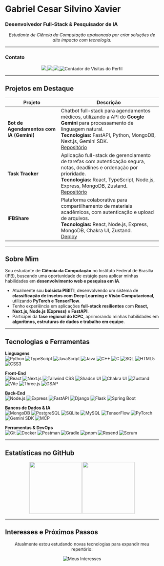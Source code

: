 # Gabriel Cesar Silvino Xavier
### Desenvolvedor Full-Stack & Pesquisador de IA

<p align="center">
<em>Estudante de Ciência da Computação apaixonado por criar soluções de alto impacto com tecnologia.</em>
</p>

---

### Contato

<p align="center">
  <a href="https://www.linkedin.com/in/gabriel-cesar-silvino-xavier-006052346/" target="_blank">
    <img src="https://img.shields.io/badge/LinkedIn-0077B5?style=for-the-badge&logo=linkedin&logoColor=white"/>
  </a>
  <a href="mailto:gabrielcesar.business@gmail.com" target="_blank">
    <img src="https://img.shields.io/badge/Email-D14836?style=for-the-badge&logo=gmail&logoColor=white"/>
  </a>
  <a href="https://github.com/gabrielcesar-dev" target="_blank">
    <img src="https://img.shields.io/badge/GitHub-24292F?style=for-the-badge&logo=github&logoColor=white"/>
  </a>
  <img src="https://komarev.com/ghpvc/?username=gabrielcesar-dev&color=7B68EE&style=for-the-badge" alt="Contador de Visitas do Perfil"/>
</p>

---

## Projetos em Destaque

| Projeto | Descrição |
|----------|------------|
| **Bot de Agendamentos com IA (Gemini)** | Chatbot full-stack para agendamentos médicos, utilizando a API do **Google Gemini** para processamento de linguagem natural. <br> **Tecnologias:** FastAPI, Python, MongoDB, Next.js, Gemini SDK. <br> [Repositório](https://github.com/gabrielcesar-dev/ChatBot-Agente-M-dica) |
| **Task Tracker** | Aplicação full-stack de gerenciamento de tarefas com autenticação segura, notas, deadlines e ordenação por prioridade. <br> **Tecnologias:** React, TypeScript, Node.js, Express, MongoDB, Zustand. <br> [Repositório](https://github.com/gabrielcesar-dev/task-tracker) |
| **IFBShare** | Plataforma colaborativa para compartilhamento de materiais acadêmicos, com autenticação e upload de arquivos. <br> **Tecnologias:** React, Node.js, Express, MongoDB, Chakra UI, Zustand. <br> [Deploy](https://ifbshare-front.vercel.app) |

---

## Sobre Mim

Sou estudante de **Ciência da Computação** no Instituto Federal de Brasília (IFB), buscando uma oportunidade de estágio para aplicar minhas habilidades em **desenvolvimento web e pesquisa em IA**.

- Atualmente sou **bolsista PIBITI**, desenvolvendo um sistema de **classificação de insetos com Deep Learning e Visão Computacional**, utilizando **PyTorch e TensorFlow**.
- Tenho experiência em aplicações **full-stack resilientes** com **React, Next.js, Node.js (Express)** e **FastAPI**.
- Participei da **fase regional do ICPC**, aprimorando minhas habilidades em **algoritmos, estruturas de dados e trabalho em equipe**.

---

## Tecnologias e Ferramentas

<p align="center">

**Linguagens**  
![Python](https://img.shields.io/badge/Python-3776AB?style=for-the-badge&logo=python&logoColor=white)
![TypeScript](https://img.shields.io/badge/TypeScript-3178C6?style=for-the-badge&logo=typescript&logoColor=white)
![JavaScript](https://img.shields.io/badge/JavaScript-F7DF1E?style=for-the-badge&logo=javascript&logoColor=black)
![Java](https://img.shields.io/badge/Java-ED8B00?style=for-the-badge&logo=openjdk&logoColor=white)
![C++](https://img.shields.io/badge/C++-00599C?style=for-the-badge&logo=cplusplus&logoColor=white)
![C](https://img.shields.io/badge/C-A8B9CC?style=for-the-badge&logo=c&logoColor=black)
![SQL](https://img.shields.io/badge/SQL-4479A1?style=for-the-badge&logo=mysql&logoColor=white)
![HTML5](https://img.shields.io/badge/HTML5-E34F26?style=for-the-badge&logo=html5&logoColor=white)
![CSS3](https://img.shields.io/badge/CSS3-1572B6?style=for-the-badge&logo=css3&logoColor=white)

**Front-End**  
![React](https://img.shields.io/badge/React-61DAFB?style=for-the-badge&logo=react&logoColor=black)
![Next.js](https://img.shields.io/badge/Next.js-000000?style=for-the-badge&logo=nextdotjs&logoColor=white)
![Tailwind CSS](https://img.shields.io/badge/Tailwind_CSS-38B2AC?style=for-the-badge&logo=tailwind-css&logoColor=white)
![Shadcn UI](https://img.shields.io/badge/Shadcn_UI-000000?style=for-the-badge)
![Chakra UI](https://img.shields.io/badge/Chakra_UI-319795?style=for-the-badge&logo=chakraui&logoColor=white)
![Zustand](https://img.shields.io/badge/Zustand-000000?style=for-the-badge)
![Vite](https://img.shields.io/badge/Vite-646CFF?style=for-the-badge&logo=vite&logoColor=white)
![Three.js](https://img.shields.io/badge/Three.js-000000?style=for-the-badge&logo=three.js&logoColor=white)
![GSAP](https://img.shields.io/badge/GSAP-88CE02?style=for-the-badge)

**Back-End**  
![Node.js](https://img.shields.io/badge/Node.js-339933?style=for-the-badge&logo=nodedotjs&logoColor=white)
![Express](https://img.shields.io/badge/Express-000000?style=for-the-badge&logo=express&logoColor=white)
![FastAPI](https://img.shields.io/badge/FastAPI-009688?style=for-the-badge&logo=fastapi&logoColor=white)
![Django](https://img.shields.io/badge/Django-092E20?style=for-the-badge&logo=django&logoColor=white)
![Flask](https://img.shields.io/badge/Flask-000000?style=for-the-badge&logo=flask&logoColor=white)
![Spring Boot](https://img.shields.io/badge/Spring_Boot-6DB33F?style=for-the-badge&logo=springboot&logoColor=white)

**Bancos de Dados & IA**  
![MongoDB](https://img.shields.io/badge/MongoDB-47A248?style=for-the-badge&logo=mongodb&logoColor=white)
![PostgreSQL](https://img.shields.io/badge/PostgreSQL-4169E1?style=for-the-badge&logo=postgresql&logoColor=white)
![SQLite](https://img.shields.io/badge/SQLite-07405E?style=for-the-badge&logo=sqlite&logoColor=white)
![MySQL](https://img.shields.io/badge/MySQL-4479A1?style=for-the-badge&logo=mysql&logoColor=white)
![TensorFlow](https://img.shields.io/badge/TensorFlow-FF6F00?style=for-the-badge&logo=tensorflow&logoColor=white)
![PyTorch](https://img.shields.io/badge/PyTorch-EE4C2C?style=for-the-badge&logo=pytorch&logoColor=white)
![Gemini SDK](https://img.shields.io/badge/Gemini_SDK-4285F4?style=for-the-badge)
![MCP](https://img.shields.io/badge/MCP-000000?style=for-the-badge)

**Ferramentas & DevOps**  
![Git](https://img.shields.io/badge/Git-F05032?style=for-the-badge&logo=git&logoColor=white)
![Docker](https://img.shields.io/badge/Docker-2496ED?style=for-the-badge&logo=docker&logoColor=white)
![Postman](https://img.shields.io/badge/Postman-FF6C37?style=for-the-badge&logo=postman&logoColor=white)
![Gradle](https://img.shields.io/badge/Gradle-02303A?style=for-the-badge&logo=gradle&logoColor=white)
![pnpm](https://img.shields.io/badge/pnpm-F69220?style=for-the-badge&logo=pnpm&logoColor=white)
![Resend](https://img.shields.io/badge/Resend-000000?style=for-the-badge)
![Scrum](https://img.shields.io/badge/Scrum-0052CC?style=for-the-badge&logo=jira&logoColor=white)

</p>

---

## Estatísticas no GitHub

<p align="center">
  <img height="170em" src="https://github-readme-stats.vercel.app/api/top-langs/?username=gabrielcesar-dev&layout=compact&langs_count=8&theme=dracula&hide=html,css"/>
  <img height="170em" src="https://github-readme-stats.vercel.app/api?username=gabrielcesar-dev&show_icons=true&theme=dracula&include_all_commits=true&count_private=true"/>
</p>

---

## Interesses e Próximos Passos

<p align="center">
Atualmente estou estudando novas tecnologias para expandir meu repertório:
</p>

<p align="center">
  <img src="https://go-skill-icons.vercel.app/api/icons?i=solidity,rust,go,nestjs,graphql,kubernetes,langchain,flutter" alt="Meus Interesses"/>
</p>
